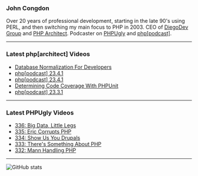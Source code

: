 ### John Congdon

Over 20 years of professional development, starting in the late 90's using PERL, and then switching my main focus to PHP in 2003.
CEO of [DiegoDev Group][ws_diegodev] and [PHP Architect][ws_phparch].
Podcaster on [PHPUgly][ws_phpugly] and [php[podcast]][ws_phparch].

---

### Latest php[architect] Videos
<!-- PHPARCHITECT:START -->
- [Database Normalization For Developers](https://www.youtube.com/watch?v=cJNu-CsUJso)
- [php[podcast] 23.4.1](https://www.youtube.com/watch?v=a0eQPy4ZEig)
- [php[podcast] 23.4.1](https://www.youtube.com/watch?v=KKF8i0yJoO8)
- [Determining Code Coverage With PHPUnit](https://www.youtube.com/watch?v=PFywmvzecno)
- [php[podcast] 23.3.1](https://www.youtube.com/watch?v=zbxiDuqYLOs)
<!-- PHPARCHITECT:END -->

---

### Latest PHPUgly Videos
<!-- PHPUGLY:START -->
- [336: Big Data, Little Legs](https://www.youtube.com/watch?v=81S1kbTXDtc)
- [335: Eric Corrupts PHP](https://www.youtube.com/watch?v=hElZCHgRX3s)
- [334: Show Us You Drupals](https://www.youtube.com/watch?v=y55aqTnRKE4)
- [333: There&#39;s Something About PHP](https://www.youtube.com/watch?v=RfvwFsVpc4s)
- [332: Mann Handling PHP](https://www.youtube.com/watch?v=UL0cs4cIJno)
<!-- PHPUGLY:END -->

---

![GitHub stats](https://github-readme-stats.vercel.app/api?username=johncongdon&show_icons=true&hide_border=true&hide=stars&count_private=true)  


[ws_diegodev]: https://www.diegodev.com
[ws_phparch]: https://www.phparch.com
[ws_phpugly]: https://www.phpugly.com
